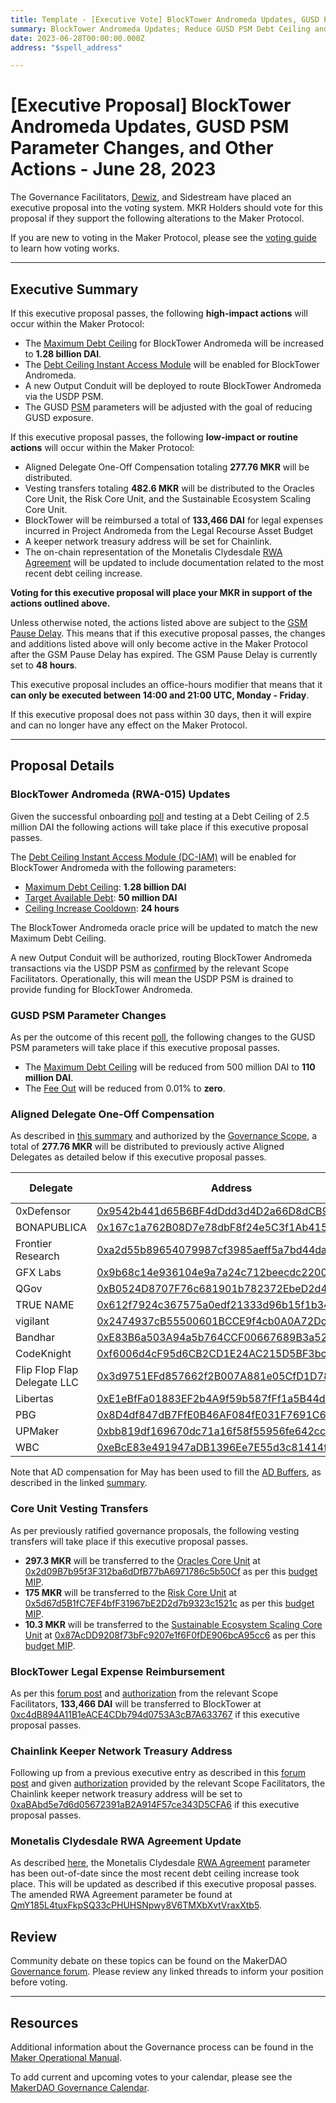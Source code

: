 ```yaml
---
title: Template - [Executive Vote] BlockTower Andromeda Updates, GUSD PSM Parameter Changes, and Other Actions - June 28, 2023
summary: BlockTower Andromeda Updates; Reduce GUSD PSM Debt Ceiling and Fee Out; Aligned Delegate One-Off Compensation; Core Unit Vesting Transfers; Reimburse BlockTower Legal Expenses; Add Chainlink keeper network treasury address; Update on-chain Monetalis Clydesdale RWA Agreement. 
date: 2023-06-28T00:00:00.000Z
address: "$spell_address"

---
```

# [Executive Proposal] BlockTower Andromeda Updates, GUSD PSM Parameter Changes, and Other Actions - June 28, 2023

The Governance Facilitators, [Dewiz](https://dewiz.xyz/), and Sidestream have placed an executive proposal into the voting system. MKR Holders should vote for this proposal if they support the following alterations to the Maker Protocol.

If you are new to voting in the Maker Protocol, please see the [voting guide](https://manual.makerdao.com/governance/voting-in-makerdao/on-chain-governance) to learn how voting works.

---

## Executive Summary

If this executive proposal passes, the following **high-impact actions** will occur within the Maker Protocol:
- The [Maximum Debt Ceiling](https://manual.makerdao.com/module-index/module-dciam#maximum-debt-ceiling-line) for BlockTower Andromeda will be increased to **1.28 billion DAI**.
- The [Debt Ceiling Instant Access Module](https://manual.makerdao.com/module-index/module-dciam) will be enabled for BlockTower Andromeda.
- A new Output Conduit will be deployed to route BlockTower Andromeda via the USDP PSM.
- The GUSD [PSM](https://manual.makerdao.com/module-index/module-psm) parameters will be adjusted with the goal of reducing GUSD exposure.

If this executive proposal passes, the following **low-impact or routine actions** will occur within the Maker Protocol:
- Aligned Delegate One-Off Compensation totaling **277.76 MKR** will be distributed.
- Vesting transfers totaling **482.6 MKR** will be distributed to the Oracles Core Unit, the Risk Core Unit, and the Sustainable Ecosystem Scaling Core Unit.
- BlockTower will be reimbursed a total of **133,466 DAI** for legal expenses incurred in Project Andromeda from the Legal Recourse Asset Budget 
- A keeper network treasury address will be set for Chainlink.
- The on-chain representation of the Monetalis Clydesdale [RWA Agreement](https://manual.makerdao.com/parameter-index/vault-risk/param-rwa-agreement) will be updated to include documentation related to the most recent debt ceiling increase.

**Voting for this executive proposal will place your MKR in support of the actions outlined above.**

Unless otherwise noted, the actions listed above are subject to the [GSM Pause Delay](https://manual.makerdao.com/parameter-index/core/param-gsm-pause-delay). This means that if this executive proposal passes, the changes and additions listed above will only become active in the Maker Protocol after the GSM Pause Delay has expired. The GSM Pause Delay is currently set to **48 hours**.

This executive proposal includes an office-hours modifier that means that it **can only be executed between 14:00 and 21:00 UTC, Monday - Friday**. 

If this executive proposal does not pass within 30 days, then it will expire and can no longer have any effect on the Maker Protocol.

---

## Proposal Details

### BlockTower Andromeda (RWA-015) Updates 

Given the successful onboarding [poll](https://vote.makerdao.com/polling/QmbudkVR) and testing at a Debt Ceiling of 2.5 million DAI the following actions will take place if this executive proposal passes.

The [Debt Ceiling Instant Access Module (DC-IAM)](https://manual.makerdao.com/module-index/module-dciam) will be enabled for BlockTower Andromeda with the following parameters:
* [Maximum Debt Ceiling](https://manual.makerdao.com/module-index/module-dciam#maximum-debt-ceiling-line): **1.28 billion DAI**
* [Target Available Debt](https://manual.makerdao.com/module-index/module-dciam#target-available-debt-gap): **50 million DAI**
* [Ceiling Increase Cooldown](https://manual.makerdao.com/module-index/module-dciam#ceiling-increase-cooldown-ttl): **24 hours**

The BlockTower Andromeda oracle price will be updated to match the new Maximum Debt Ceiling.

A new Output Conduit will be authorized, routing BlockTower Andromeda transactions via the USDP PSM as [confirmed](https://forum.makerdao.com/t/consolidated-action-items-for-2023-06-28-executive/21187/2) by the relevant Scope Facilitators. Operationally, this will mean the USDP PSM is drained to provide funding for BlockTower Andromeda.

### GUSD PSM Parameter Changes

As per the outcome of this recent [poll](https://vote.makerdao.com/polling/QmaXg3JT#poll-detail), the following changes to the GUSD PSM parameters will take place if this executive proposal passes.

* The [Maximum Debt Ceiling](https://manual.makerdao.com/module-index/module-dciam#maximum-debt-ceiling-line) will be reduced from 500 million DAI to **110 million DAI**. 
* The [Fee Out](https://manual.makerdao.com/module-index/module-psm#fee-out-tout) will be reduced from 0.01% to **zero**. 

### Aligned Delegate One-Off Compensation

As described in [this summary](https://forum.makerdao.com/t/aligned-delegate-compensation-for-may-2023/21197) and authorized by the [Governance Scope](https://mips.makerdao.com/mips/details/MIP113#12-scope-bootstrapping), a total of **277.76 MKR** will be distributed to previously active Aligned Delegates as detailed below if this executive proposal passes.

| Delegate | Address | Amount (MKR) |
|---|---|---|
| 0xDefensor | [0x9542b441d65B6BF4dDdd3d4D2a66D8dCB9EE07a9](https://etherscan.io/address/0x9542b441d65B6BF4dDdd3d4D2a66D8dCB9EE07a9) | 29.76 |
| BONAPUBLICA | [0x167c1a762B08D7e78dbF8f24e5C3f1Ab415021D3](https://etherscan.io/address/0x167c1a762B08D7e78dbF8f24e5C3f1Ab415021D3) | 29.76 |
| Frontier Research | [0xa2d55b89654079987cf3985aeff5a7bd44da15a8](https://etherscan.io/address/0xa2d55b89654079987cf3985aeff5a7bd44da15a8) | 29.76 |
| GFX Labs | [0x9b68c14e936104e9a7a24c712beecdc220002984](https://etherscan.io/address/0x9b68c14e936104e9a7a24c712beecdc220002984) | 29.76 |
| QGov | [0xB0524D8707F76c681901b782372EbeD2d4bA28a6](https://etherscan.io/address/0xB0524D8707F76c681901b782372EbeD2d4bA28a6) | 29.76 |
| TRUE NAME | [0x612f7924c367575a0edf21333d96b15f1b345a5d](https://etherscan.io/address/0x612f7924c367575a0edf21333d96b15f1b345a5d) | 29.76 |
| vigilant | [0x2474937cB55500601BCCE9f4cb0A0A72Dc226F61](https://etherscan.io/address/0x2474937cB55500601BCCE9f4cb0A0A72Dc226F61) | 29.76 |
| Bandhar | [0xE83B6a503A94a5b764CCF00667689B3a522ABc21](https://etherscan.io/address/0xE83B6a503A94a5b764CCF00667689B3a522ABc21) | 9.92 |
| CodeKnight | [0xf6006d4cF95d6CB2CD1E24AC215D5BF3bca81e7D](https://etherscan.io/address/0xf6006d4cF95d6CB2CD1E24AC215D5BF3bca81e7D) | 9.92 |
| Flip Flop Flap Delegate LLC | [0x3d9751EFd857662f2B007A881e05CfD1D7833484](https://etherscan.io/address/0x3d9751EFd857662f2B007A881e05CfD1D7833484) | 9.92 |
| Libertas | [0xE1eBfFa01883EF2b4A9f59b587fFf1a5B44dbb2f](https://etherscan.io/address/0xE1eBfFa01883EF2b4A9f59b587fFf1a5B44dbb2f) | 9.92 |
| PBG | [0x8D4df847dB7FfE0B46AF084fE031F7691C6478c2](https://etherscan.io/address/0x8D4df847dB7FfE0B46AF084fE031F7691C6478c2) | 9.92 |
| UPMaker | [0xbb819df169670dc71a16f58f55956fe642cc6bcd](https://etherscan.io/address/0xbb819df169670dc71a16f58f55956fe642cc6bcd) | 9.92 |
| WBC | [0xeBcE83e491947aDB1396Ee7E55d3c81414fB0D47](https://etherscan.io/address/0xeBcE83e491947aDB1396Ee7E55d3c81414fB0D47) | 9.92 |

Note that AD compensation for May has been used to fill the [AD Buffers](https://mips.makerdao.com/mips/details/MIP101#2-6-3-4-ad-buffer-the-ad-buffer-is-an-account-of-mkr-that-builds-up-when-an-ad-achieves-an-income-rank-of-either-pd-or-rd-the-initial-income-that-the-ad-earns-accumulates-in-the-ad-buffer-until-it-contains-1-month-s-worth-of-income-at-that-point-the-ad-income-starts-paying-out-the-to-account-that-controls-the-ad-pdm-), as described in the linked [summary](https://forum.makerdao.com/t/aligned-delegate-compensation-for-may-2023/21197). 

### Core Unit Vesting Transfers

As per previously ratified governance proposals, the following vesting transfers will take place if this executive proposal passes.

* **297.3 MKR** will be transferred to the [Oracles Core Unit](https://mips.makerdao.com/mips/details/MIP39c2SP13) at  [0x2d09B7b95f3F312ba6dDfB77bA6971786c5b50Cf](https://etherscan.io/address/0x2d09B7b95f3F312ba6dDfB77bA6971786c5b50Cf) as per this [budget MIP](https://mips.makerdao.com/mips/details/MIP40c3SP75#mkr-vesting).
* **175 MKR** will be transferred to the [Risk Core Unit](https://mips.makerdao.com/mips/details/MIP39c2SP2) at [0x5d67d5B1fC7EF4bfF31967bE2D2d7b9323c1521c](https://etherscan.io/address/0x5d67d5B1fC7EF4bfF31967bE2D2d7b9323c1521c) as per this [budget MIP](https://mips.makerdao.com/mips/details/MIP40c3SP25#mkr-vesting-schedule).
* **10.3 MKR** will be transferred to the [Sustainable Ecosystem Scaling Core Unit](https://mips.makerdao.com/mips/details/MIP39c2SP10) at [0x87AcDD9208f73bFc9207e1f6F0fDE906bcA95cc6](https://etherscan.io/address/0x87AcDD9208f73bFc9207e1f6F0fDE906bcA95cc6) as per this [budget MIP](https://mips.makerdao.com/mips/details/MIP40c3SP17).

### BlockTower Legal Expense Reimbursement

As per this [forum post](https://forum.makerdao.com/t/project-andromeda-legal-expenses/20984) and [authorization](https://forum.makerdao.com/t/consolidated-action-items-for-2023-06-28-executive/21187/2) from the relevant Scope Facilitators, **133,466 DAI** will be transferred to BlockTower at [0xc4dB894A11B1eACE4CDb794d0753A3cB7A633767](https://etherscan.io/address/0xc4dB894A11B1eACE4CDb794d0753A3cB7A633767) if this executive proposal passes.

### Chainlink Keeper Network Treasury Address

Following up from a previous executive entry as described in this [forum post](https://forum.makerdao.com/t/poll-notice-keeper-network-follow-up-updates/21056) and given [authorization](https://forum.makerdao.com/t/consolidated-action-items-for-2023-06-28-executive/21187/2) provided by the relevant Scope Facilitators, the Chainlink keeper network treasury address will be set to [0xaBAbd5e7d6d05672391aB2A914F57ce343D5CFA6](https://etherscan.io/address/0xaBAbd5e7d6d05672391aB2A914F57ce343D5CFA6) if this executive proposal passes.

### Monetalis Clydesdale RWA Agreement Update

As described [here](https://forum.makerdao.com/t/consolidated-action-items-for-2023-06-28-executive/21187), the Monetalis Clydesdale [RWA Agreement](https://manual.makerdao.com/parameter-index/vault-risk/param-rwa-agreement) parameter has been out-of-date since the most recent debt ceiling increase took place. This will be updated as described if this executive proposal passes. The amended RWA Agreement parameter be found at [QmY185L4tuxFkpSQ33cPHUHSNpwy8V6TMXbXvtVraxXtb5](https://gateway.pinata.cloud/ipfs/QmY185L4tuxFkpSQ33cPHUHSNpwy8V6TMXbXvtVraxXtb5).

## Review

Community debate on these topics can be found on the MakerDAO [Governance forum](https://forum.makerdao.com/). Please review any linked threads to inform your position before voting.

---

## Resources

Additional information about the Governance process can be found in the [Maker Operational Manual](https://manual.makerdao.com).

To add current and upcoming votes to your calendar, please see the [MakerDAO Governance Calendar](https://manual.makerdao.com/makerdao/calendars/governance-calendar).